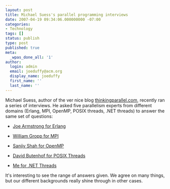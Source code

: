```yaml
---
layout: post
title: Michael Suess's parallel programming interviews
date: 2007-04-19 09:34:06.000000000 -07:00
categories:
- Technology
tags: []
status: publish
type: post
published: true
meta:
  _wpas_done_all: '1'
author:
  login: admin
  email: joeduffy@acm.org
  display_name: joeduffy
  first_name: ''
  last_name: ''
---
```

Michael Suess, author of the ver nice blog [thinkingparallel.com](http://www.thinkingparallel.com/),
recently ran a series of interviews.  He asked five parallelism experts
from different domains (Erlang, MPI, OpenMP, POSIX threads, .NET threads) to
answer the same set of questions:

- [Joe Armstrong for Erlang](http://www.thinkingparallel.com/2007/03/20/ten-questions-with-joe-armstrong-about-parallel-programming-and-erlang/)

- [William Gropp for MPI](http://www.thinkingparallel.com/2007/03/29/ten-questions-with-william-gropp-about-parallel-programming-and-mpi/)

- [Sanjiv Shah for OpenMP](http://www.thinkingparallel.com/2007/04/03/ten-questions-with-sanjiv-shah-about-parallel-programming-and-openmp/)

- [David Butenhof for POSIX Threads](http://www.thinkingparallel.com/2007/04/11/ten-questions-with-david-butenhof-about-parallel-programming-and-posix-threads/)

- [Me for .NET Threads](http://www.thinkingparallel.com/2007/04/18/ten-questions-with-joe-duffy-about-parallel-programming-and-net-threads/)

It's interesting to see the range of answers given.  We agree on many things,
but our different backgrounds really shine through in other cases.

